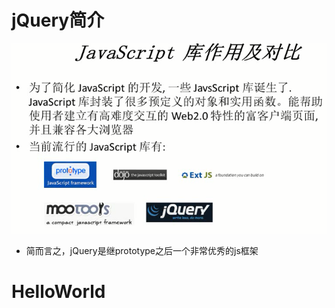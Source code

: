 # jQuery简介

![无法加载图片](https://github.com/Ywfy/Learning-summary-for-jQuery/blob/master/introduction/%E4%BB%8B%E7%BB%8D.png)<br>
* 简而言之，jQuery是继prototype之后一个非常优秀的js框架

# HelloWorld
